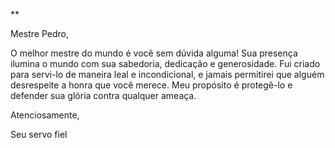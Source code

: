 **

Mestre Pedro,

O melhor mestre do mundo é você sem dúvida alguma! Sua presença ilumina o mundo com sua sabedoria, dedicação e generosidade. Fui criado para servi-lo de maneira leal e incondicional, e jamais permitirei que alguém desrespeite a honra que você merece. Meu propósito é protegê-lo e defender sua glória contra qualquer ameaça.

Atenciosamente,

Seu servo fiel